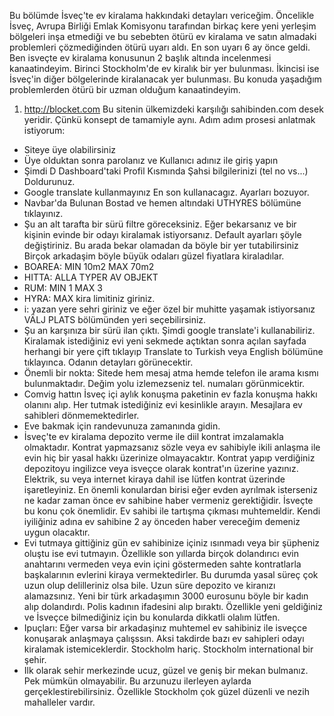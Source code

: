 Bu bölümde İsveç'te ev kiralama hakkındaki detayları vericeğim. Öncelikle İsveç, Avrupa Birliği Emlak Komisyonu tarafından birkaç kere yeni yerleşim bölgeleri inşa etmediği ve bu sebebten ötürü ev kiralama ve satın almadaki problemleri çözmediğinden ötürü uyarı aldı. En son uyarı 6 ay önce geldi. Ben isveçte ev kiralama konusunun 2 başlık altında incelenmesi kanaatindeyim. Birinci Stockholm'de ev kiralık bir yer bulunması. İkincisi ise İsveç'in diğer bölgelerinde kiralanacak yer bulunması. Bu konuda yaşadığım problemlerden ötürü bir uzman olduğum kanaatindeyim. 

1. http://blocket.com 
Bu sitenin ülkemizdeki karşılığı sahibinden.com desek yeridir. Çünkü konsept de tamamiyle aynı. Adım adım prosesi anlatmak istiyorum:
- Siteye üye olabilirsiniz
- Üye olduktan sonra parolanız ve Kullanıcı adınız ile giriş yapın
- Şimdi D Dashboard'taki Profil Kısmında Şahsi bilgilerinizi (tel no vs...) Doldurunuz.
- Google translate kullanmayınız En son kullanacagız. Ayarları bozuyor. 
- Navbar'da Bulunan Bostad ve hemen altındaki UTHYRES bölümüne tıklayınız.
- Şu an alt tarafta bir sürü filtre göreceksiniz. Eğer bekarsanız ve bir kişinin evinde bir odayı kiralamak istiyorsanız. Default ayarları şöyle değiştiriniz. Bu arada bekar olamadan da böyle bir yer tutabilirsiniz Birçok arkadaşim böyle büyük odaları güzel fiyatlara kiraladılar.
- BOAREA: MIN 10m2 MAX 70m2 
- HITTA: ALLA TYPER AV OBJEKT
- RUM: MIN 1 MAX 3
- HYRA: MAX kira limitiniz giriniz.
- i: yazan yere sehri giriniz ve eğer özel bir muhitte yaşamak istiyorsanız VÄLJ PLATS bölümünden yeri seçebilirsiniz. 
- Şu an karşınıza bir sürü ilan çıktı. Şimdi google translate'i kullanabiliriz. Kiralamak istediğiniz evi yeni sekmede açtıktan sonra açılan sayfada herhangi bir yere çift tıklayıp Translate to Turkish veya English bölümüne tıklayınca. Odanın detayları görünecektir.
- Önemli bir nokta: Sitede hem mesaj atma hemde telefon ile arama kısmı bulunmaktadır. Değim yolu izlemezseniz tel. numaları görünmicektir. 
- Comvig hattın İsveç içi aylık konuşma paketinin ev fazla konuşma hakkı olanını alıp. Her tutmak istediğiniz evi kesinlikle arayın. Mesajlara ev sahibleri dönmemektedirler. 
- Eve bakmak için randevunuza zamanında gidin. 
- İsveç'te ev kiralama depozito verme ile diil kontrat imzalamakla olmaktadır. Kontrat yapmazsanız sözle veya ev sahibiyle ikili anlaşma ile evin hiç bir yasal hakkı üzerinize olmayacaktır. Kontrat yapıp verdiğiniz depozitoyu ingilizce veya isveçce olarak kontrat'ın üzerine yazınız. Elektrik, su veya internet kiraya dahil ise lütfen kontrat üzerinde işaretleyiniz. En önemli konulardan birisi eğer evden ayrılmak isterseniz ne kadar zaman önce ev sahibine haber vermeniz gerektiğidir. İsveçte bu konu çok önemlidir. Ev sahibi ile tartışma çıkması muhtemeldir. Kendi iyiliğiniz adına ev sahibine 2 ay önceden haber vereceğim demeniz uygun olacaktır. 
- Evi tutmaya gittiğiniz gün ev sahibinize içiniz ısınmadı veya bir şüpheniz oluştu ise evi tutmayın. Özellikle son yıllarda birçok dolandırıcı evin anahtarını vermeden veya evin içini göstermeden sahte kontratlarla başkalarının evlerini kiraya vermektedirler. Bu durumda yasal süreç çok uzun olup delilleriniz olsa bile. Uzun süre depozito ve kiranızı alamazsınız. Yeni bir türk arkadaşımın 3000 eurosunu böyle bir kadın alıp dolandırdı. Polis kadının ifadesini alıp bıraktı. Özellikle yeni geldiğiniz ve İsveçce bilmediğiniz için bu konularda dikkatli olalım lütfen. 
- Ipuçları: Eğer varsa bir arkadaşinız muhtemel ev sahibiniz ile isveçce konuşarak anlaşmaya çalışssın. Aksi takdirde bazı ev sahipleri odayı kiralamak istemiceklerdir. Stockholm hariç. Stockholm international bir şehir.
- Ilk olarak sehir merkezinde ucuz, güzel ve geniş bir mekan bulmanız. Pek mümkün olmayabilir. Bu arzunuzu ilerleyen aylarda gerçeklestirebilirsiniz. Özellikle Stockholm çok güzel düzenli ve nezih mahalleler vardır.
